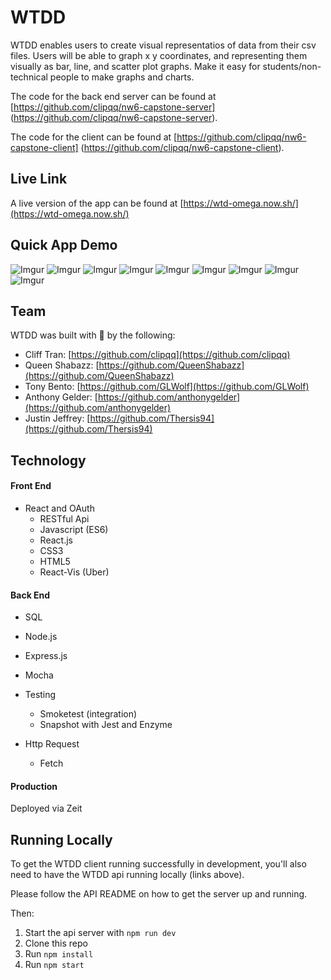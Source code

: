 # WTDD

WTDD enables users to create visual representatios of data from their csv files. Users will be able to graph x y coordinates, and representing them visually as bar, line, and scatter plot graphs. Make it easy for students/non-technical people to make graphs and charts.


The code for the back end server can be found at 
[https://github.com/clipqq/nw6-capstone-server]
(https://github.com/clipqq/nw6-capstone-server).

The code for the client can be found at 
[https://github.com/clipqq/nw6-capstone-client]
(https://github.com/clipqq/nw6-capstone-client).


## Live Link
A live version of the app can be found at [https://wtd-omega.now.sh/](https://wtd-omega.now.sh/)
 
## Quick App Demo

![Imgur](https://i.imgur.com/1WjQhpN.png)
![Imgur](https://i.imgur.com/wEpWPjt.png)
![Imgur](https://i.imgur.com/tkWVr1g.png)
![Imgur](https://i.imgur.com/Q0rkvVW.png)
![Imgur](https://i.imgur.com/FWbeWN2.png)
![Imgur](https://i.imgur.com/3ZeyFbF.png)
![Imgur](https://i.imgur.com/CKuaCUo.png)
![Imgur](https://i.imgur.com/0cBdnpD.png)
![Imgur](https://i.imgur.com/0tg7oEE.png)

## Team

WTDD was built with 🖤 by the following:

* Cliff Tran: [https://github.com/clipqq](https://github.com/clipqq)
* Queen Shabazz: [https://github.com/QueenShabazz](https://github.com/QueenShabazz)
* Tony Bento: [https://github.com/GLWolf](https://github.com/GLWolf)
* Anthony Gelder: [https://github.com/anthonygelder](https://github.com/anthonygelder)
* Justin Jeffrey: [https://github.com/Thersis94](https://github.com/Thersis94)

## Technology

#### Front End

* React and OAuth
  * RESTful Api
  * Javascript (ES6)
  * React.js 
  * CSS3
  * HTML5
  * React-Vis (Uber)

#### Back End

  * SQL
  * Node.js
  * Express.js
  * Mocha

* Testing
  * Smoketest (integration)
  * Snapshot with Jest and Enzyme
* Http Request
  * Fetch


#### Production

Deployed via Zeit

## Running Locally

To get the WTDD client running successfully in development, you'll also need to have the WTDD api running locally (links above).  

Please follow the API README on how to get the server up and running.

Then:

1) Start the api server with `npm run dev`
2) Clone this repo
3) Run `npm install`
4) Run `npm start`